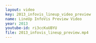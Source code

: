 ```yaml
---
layout: video
key: 2013_infovis_lineup_video_preview
name: LineUp InfoVis Preview Video
year: 2013
youtube-id: ri3ccKuUBYU
file: 2013_infovis_lineup_preview.mp4
---
```

